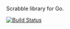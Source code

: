 Scrabble library for Go.

[![Build Status](https://travis-ci.org/aquilax/go-scrabble.png?branch=master)](https://travis-ci.org/aquilax/go-scrabble)
